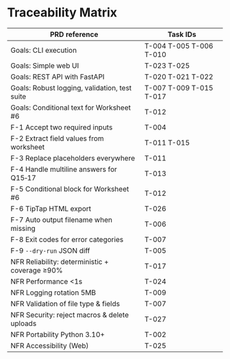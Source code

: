 # Traceability Matrix

| PRD reference | Task IDs |
|---------------|---------|
| Goals: CLI execution | T-004 T-005 T-006 T-010 |
| Goals: Simple web UI | T-023 T-025 |
| Goals: REST API with FastAPI | T-020 T-021 T-022 |
| Goals: Robust logging, validation, test suite | T-007 T-009 T-015 T-017 |
| Goals: Conditional text for Worksheet #6 | T-012 |
| F-1 Accept two required inputs | T-004 |
| F-2 Extract field values from worksheet | T-011 T-015 |
| F-3 Replace placeholders everywhere | T-011 |
| F-4 Handle multiline answers for Q15‑17 | T-013 |
| F-5 Conditional block for Worksheet #6 | T-012 |
| F-6 TipTap HTML export | T-026 |
| F-7 Auto output filename when missing | T-006 |
| F-8 Exit codes for error categories | T-007 |
| F-9 `--dry-run` JSON diff | T-005 |
| NFR Reliability: deterministic + coverage ≥90% | T-017 |
| NFR Performance <1s | T-024 |
| NFR Logging rotation 5MB | T-009 |
| NFR Validation of file type & fields | T-007 |
| NFR Security: reject macros & delete uploads | T-027 |
| NFR Portability Python 3.10+ | T-002 |
| NFR Accessibility (Web) | T-025 |
